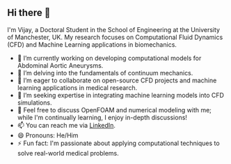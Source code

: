 ## Hi there 👋

I'm Vijay, a Doctoral Student in the School of Engineering at the University of Manchester, UK. My research focuses on Computational Fluid Dynamics (CFD) and Machine Learning applications in biomechanics.

- 🔭 I’m currently working on developing computational models for Abdominal Aortic Aneurysms.
- 🌱 I’m delving into the fundamentals of continuum mechanics.
- 👯 I’m eager to collaborate on open-source CFD projects and machine learning applications in medical research.
- 🤔 I’m seeking expertise in integrating machine learning models into CFD simulations.
- 💬 Feel free to discuss OpenFOAM and numerical modeling with me; while I'm continually learning, I enjoy in-depth discussions!
- 📫 You can reach me via [LinkedIn](https://www.linkedin.com/in/nandurdikarvijay).
- 😄 Pronouns: He/Him
- ⚡ Fun fact: I'm passionate about applying computational techniques to solve real-world medical problems.

<!--
**VijayN10/VijayN10** is a ✨ _special_ ✨ repository because its `README.md` (this file) appears on your GitHub profile.

Here are some ideas to get you started:

- 🔭 I’m currently working on ...
- 🌱 I’m currently learning ...
- 👯 I’m looking to collaborate on ...
- 🤔 I’m looking for help with ...
- 💬 Ask me about ...
- 📫 How to reach me: ...
- 😄 Pronouns: ...
- ⚡ Fun fact: ...
-->
